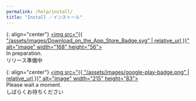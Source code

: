 ```yaml
---
permalink: /help/install/
title: "Install ／インストール"
---
```


{: align="center"}
[<img src="{{ "/assets/images/Download_on_the_App_Store_Badge.svg" | relative_url }}" alt="image" width="168" height="56">]()  
In preparation.  
リリース準備中

{: align="center"}
[<img src="{{ "/assets/images/google-play-badge.png" | relative_url }}" alt="image" width="215" height="83">]()  
Please wait a moment.  
しばらくお待ちください